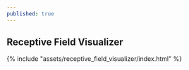 ```yaml
---
published: true
---
```

## Receptive Field Visualizer
{% include "assets/receptive_field_visualizer/index.html" %}
